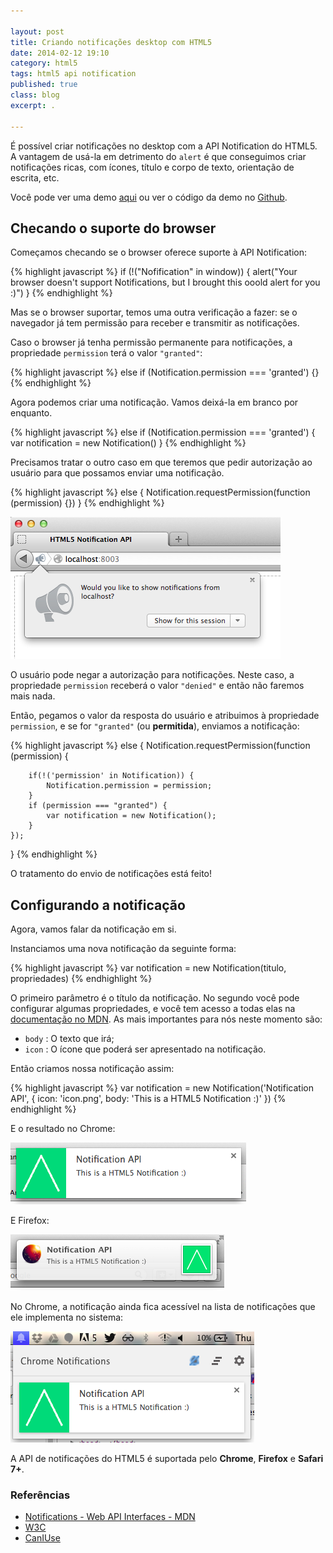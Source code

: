 ```yaml
---

layout: post
title: Criando notificações desktop com HTML5
date: 2014-02-12 19:10
category: html5
tags: html5 api notification
published: true
class: blog
excerpt: .

---
```


É possível criar notificações no desktop com a API Notification do HTML5. A vantagem de usá-la em detrimento do `alert` é que conseguimos criar notificações ricas, com ícones, título e corpo de texto, orientação de escrita, etc.

<!--readmore-->

Você pode ver uma demo [aqui](http://andrel.me/labs/html5-notification) ou ver o código da demo no [Github](http://github.com/andreloureiro/html5-notification).

## Checando o suporte do browser

Começamos checando se o browser oferece suporte à API Notification:

{% highlight javascript %}
if (!("Nofification" in window)) {
    alert("Your browser doesn't support Notifications, but I brought this ooold alert for you :)")
}
{% endhighlight %}

Mas se o browser suportar, temos uma outra verificação a fazer: se o navegador já tem permissão para receber e transmitir as notificações.

Caso o browser já tenha permissão permanente para notificações, a propriedade `permission` terá o valor `"granted"`:

{% highlight javascript %}
else if (Notification.permission === 'granted') {}
{% endhighlight %}


Agora podemos criar uma notificação. Vamos deixá-la em branco por enquanto.

{% highlight javascript %}
else if (Notification.permission === 'granted') {
    var notification = new Notification()
}
{% endhighlight %}

Precisamos tratar o outro caso em que teremos que pedir autorização ao usuário para que possamos enviar uma notificação.

{% highlight javascript %}
else {
    Notification.requestPermission(function (permission) {})
}
{% endhighlight %}

![Notification Request Permission no Firefox](/images/posts/html5-notification-notification-requestpermission.png)

O usuário pode negar a autorização para notificações. Neste caso, a propriedade `permission` receberá o valor `"denied"` e então não faremos mais nada.

Então, pegamos o valor da resposta do usuário e atribuimos à propriedade `permission`, e se for `"granted"` (ou __permitida__), enviamos a notificação:

{% highlight javascript %}
else {
    Notification.requestPermission(function (permission) {

        if(!('permission' in Notification)) {
            Notification.permission = permission;
        }
        if (permission === "granted") {
            var notification = new Notification();
        }
    });
}
{% endhighlight %}

O tratamento do envio de notificações está feito!

## Configurando a notificação

Agora, vamos falar da notificação em si.

Instanciamos uma nova notificação da seguinte forma:

{% highlight javascript %}
var notification = new Notification(titulo, propriedades)
{% endhighlight %}

O primeiro parâmetro é o título da notificação. No segundo você pode configurar algumas propriedades, e você tem acesso a todas elas na [documentação no MDN](https://developer.mozilla.org/en/docs/Web/API/notification). As mais importantes para nós neste momento são:

- `body` : O texto que irá;
- `icon` : O ícone que poderá ser apresentado na notificação.

Então criamos nossa notificação assim:

{% highlight javascript %}
var notification = new Notification('Notification API', {
    icon: 'icon.png',
    body: 'This is a HTML5 Notification :)'
})
{% endhighlight %}

E o resultado no Chrome:

![HTML5 Notification no Chrome](/images/posts/html5-notification-chrome.png)

E Firefox:

![HTML5 Notification no Firefox](/images/posts/html5-notification-firefox.png)

No Chrome, a notificação ainda fica acessível na lista de notificações que ele implementa no sistema:

![Hub de notificações do Chrome](/images/posts/html5-notification-chrome-hub.png)

A API de notificações do HTML5 é suportada pelo __Chrome__, __Firefox__ e __Safari 7+__.

### Referências

- [Notifications - Web API Interfaces - MDN](https://developer.mozilla.org/en/docs/Web/API/notification)
- [W3C](http://www.w3.org/TR/notifications/)
- [CanIUse](http://caniuse.com/notifications)

